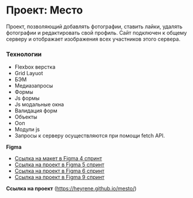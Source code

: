 # Проект: Место

Проект, позволяющий добавлять фотографии, ставить лайки, удалять фотографии и редактировать свой профиль.
Сайт подключен к общему серверу и отображает изображения всех участников этого сервера. 

### Технологии
* Flexbox верстка
* Grid Layuot
* БЭМ
* Медиазапросы
* Формы
* Js формы 
* Js модальные окна
* Валидация форм
* Объекты
* Ооп 
* Mодули js
* Запросы к серверу осуществляются при помощи fetch API.


**Figma**

- [Ссылка на макет в Figma 4 спринт](https://www.figma.com/file/2cn9N9jSkmxD84oJik7xL7/JavaScript.-Sprint-4?node-id=0%3A1)
- [Ссылка на проект в Figma 5 спринт](https://www.figma.com/file/bjyvbKKJN2naO0ucURl2Z0/JavaScript.-Sprint-5?node-id=0%3A1)
- [Ссылка на проект в Figma 6 спринт](https://www.figma.com/file/kRVLKwYG3d1HGLvh7JFWRT/JavaScript.-Sprint-6?node-id=0%3A1)
- [Ссылка на проект в Figma 9 спринт](https://www.figma.com/file/PSdQFRHoxXJFs2FH8IXViF/JavaScript-9-sprint?node-id=0%3A1)

**Ссылка на проект**
(https://heyrene.github.io/mesto/)
